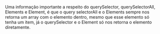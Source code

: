 Uma informação importante a respeito do querySelector, querySelectorAll, Elements e Element, é que o query selectorAll e o Elements sempre nos retorna um array com o elemento dentro, mesmo que esse elemento só tenha um item, já o querySelector e o Element só nos retorna o elemento diretamente.
